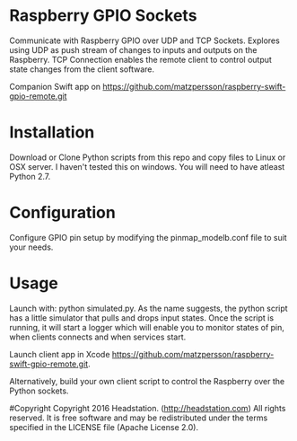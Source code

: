 # Raspberry GPIO Sockets
Communicate with Raspberry GPIO over UDP and TCP Sockets. Explores using UDP as push stream of changes to inputs and outputs on the Raspberry. TCP Connection enables the remote client to control output state changes from the client software.

Companion Swift app on https://github.com/matzpersson/raspberry-swift-gpio-remote.git

# Installation
Download or Clone Python scripts from this repo and copy files to Linux or OSX server. I haven't tested this on windows. You will need to have atleast Python 2.7.

# Configuration
Configure GPIO pin setup by modifying the pinmap_modelb.conf file to suit your needs.

# Usage
Launch with: python simulated.py. As the name suggests, the python script has a little simulator that pulls and drops input states. Once the script is running, it will start a logger which will enable you to monitor states of pin, when clients connects and when services start.

Launch client app in Xcode https://github.com/matzpersson/raspberry-swift-gpio-remote.git.

Alternatively, build your own client script to control the Raspberry over the Python sockets.

#Copyright
Copyright 2016 Headstation. (http://headstation.com) All rights reserved. It is free software and may be redistributed under the terms specified in the LICENSE file (Apache License 2.0). 
